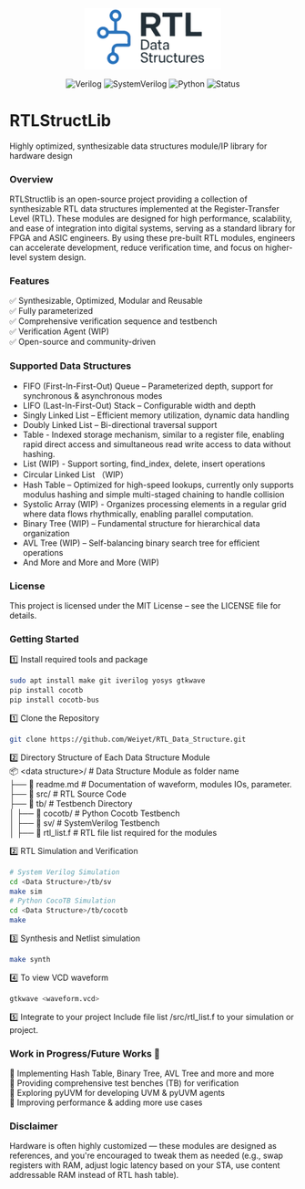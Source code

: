 <p align="center">
  <img src="./assets/RTLStructLib_logo.png" width="240""/>
</p>

<div align="center">
  
![Verilog](https://img.shields.io/badge/Verilog-IEEE_1364--2005-blue)
![SystemVerilog](https://img.shields.io/badge/SystemVerilog-IEEE_1800--2017-blue)
![Python](https://img.shields.io/badge/Python-3.8%2B-blue)
![Status](https://img.shields.io/badge/Status-In_Development-yellow)
  
</div>

# RTLStructLib
Highly optimized, synthesizable data structures module/IP library for hardware design

### Overview
RTLStructlib is an open-source project providing a collection of synthesizable RTL data structures implemented at the Register-Transfer Level (RTL). These modules are designed for high performance, scalability, and ease of integration into digital systems, serving as a standard library for FPGA and ASIC engineers.
By using these pre-built RTL modules, engineers can accelerate development, reduce verification time, and focus on higher-level system design.

### Features
✅ Synthesizable, Optimized, Modular and Reusable <br>
✅ Fully parameterized <br>
✅ Comprehensive verification sequence and testbench <br>
✅ Verification Agent (WIP) <br>
✅ Open-source and community-driven <br>

### Supported Data Structures
- FIFO (First-In-First-Out) Queue – Parameterized depth, support for synchronous & asynchronous modes <br>
- LIFO (Last-In-First-Out) Stack – Configurable width and depth <br>
- Singly Linked List – Efficient memory utilization, dynamic data handling <br>
- Doubly Linked List – Bi-directional traversal support <br>
- Table - Indexed storage mechanism, similar to a register file, enabling rapid direct access and simultaneous read write access to data without hashing. <br>
- List (WIP) - Support sorting, find_index, delete, insert operations <br>
- Circular Linked List （WIP） 
- Hash Table – Optimized for high-speed lookups, currently only supports modulus hashing and simple multi-staged chaining to handle collision <br>
- Systolic Array (WIP) - Organizes processing elements in a regular grid where data flows rhythmically, enabling parallel computation. <br>
- Binary Tree (WIP) – Fundamental structure for hierarchical data organization <br>
- AVL Tree (WIP) – Self-balancing binary search tree for efficient operations <br>
- And More and More and More (WIP)

### License
This project is licensed under the MIT License – see the LICENSE file for details.

### Getting Started
1️⃣ Install required tools and package 
``` bash  
sudo apt install make git iverilog yosys gtkwave
pip install cocotb
pip install cocotb-bus
```

1️⃣ Clone the Repository <br> 
``` bash  
git clone https://github.com/Weiyet/RTL_Data_Structure.git  
```

2️⃣ Directory Structure of Each Data Structure Module <br> 
📦 \<data structure>/    # Data Structure Module as folder name <br>
 ├── 📃 readme.md        # Documentation of waveform, modules IOs, parameter. <br>
 ├── 📂 src/             # RTL Source Code <br>
 ├── 📂 tb/              # Testbench Directory <br>
 │    ├── 📂 cocotb/     # Python Cocotb Testbench <br>
 │    ├── 📂 sv/         # SystemVerilog Testbench <br>
 │    ├── 📃 rtl_list.f  # RTL file list required for the modules <br>       

2️⃣ RTL Simulation and Verification
``` bash  
# System Verilog Simulation
cd <Data Structure>/tb/sv
make sim
# Python CocoTB Simulation
cd <Data Structure>/tb/cocotb
make
```     
3️⃣ Synthesis and Netlist simulation
``` bash  
make synth
```
4️⃣ To view VCD waveform 
``` bash  
gtkwave <waveform.vcd>
```
5️⃣ Integrate to your project
Include file list <Data structure>/src/rtl_list.f to your simulation or project.

### Work in Progress/Future Works 🚀
🔹 Implementing Hash Table, Binary Tree, AVL Tree and more and more <br>
🔹 Providing comprehensive test benches (TB) for verification <br>
🔹 Exploring pyUVM for developing UVM & pyUVM agents <br>
🔹 Improving performance & adding more use cases <br>

### Disclaimer 
Hardware is often highly customized — these modules are designed as references, and you're encouraged to tweak them as needed (e.g., swap registers with RAM, adjust logic latency based on your STA, use content addressable RAM instead of RTL hash table).



